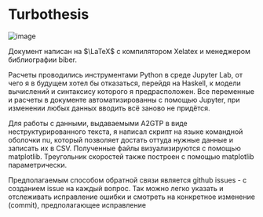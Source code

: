 # Turbothesis
![image](https://github.com/user-attachments/assets/1a168fcc-4c4e-4c24-924d-d1b6a2c6d2ac)



Документ написан на $\LaTeX$ с компилятором Xelatex и менеджером библиографии biber.

Расчеты проводились инструментами Python в среде Jupyter Lab, от чего я в будущем хотел бы отказаться, перейдя на Haskell, к модели вычислений и синтаксису которого я предрасположен.
Все переменные и расчеты в документе автоматизированны с помощью Jupyter, при изменении любых данных вводить всё заново не придётся.

Для работы с данными, выдаваемыми A2GTP в виде неструктурированного текста, я написал скрипт на языке командной оболочки nu, который позволяет достать оттуда нужные данные и записать их в CSV. Полученные файлы визуализируются с помощью matplotlib. Треугольник скоростей также построен с помощью matplotlib параметрически.

Предполагаемым способом обратной связи является github issues - с созданием issue на каждый вопрос. Так можно легко указать и отслеживать исправление ошибки и смотреть на конкретное изменение (commit), предполагающее исправление
